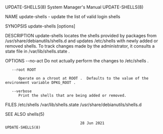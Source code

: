 UPDATE-SHELLS(8)						    System Manager's Manual						      UPDATE-SHELLS(8)

NAME
       update-shells - update the list of valid login shells

SYNOPSIS
       update-shells [options]

DESCRIPTION
       update-shells  locates the shells provided by packages from /usr/share/debianutils/shells.d and updates /etc/shells with newly added or removed shells.
       To track changes made by the administrator, it consults a state file in /var/lib/shells.state .

OPTIONS
       --no-act
	      Do not actually perform the changes to /etc/shells .

       --root ROOT

	      Operate on a chroot at ROOT .  Defaults to the value of the environment variable DPKG_ROOT .

       --verbose
	      Print the shells that are being added or removed.

FILES
       /etc/shells /var/lib/shells.state /usr/share/debianutils/shells.d

SEE ALSO
       shells(5)

									  28 Jun 2021							      UPDATE-SHELLS(8)
